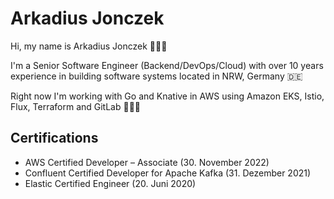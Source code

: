 # Arkadius Jonczek

Hi, my name is Arkadius Jonczek 🙋🏻‍♂️

I'm a Senior Software Engineer (Backend/DevOps/Cloud) with over 10 years experience in building software systems located in NRW, Germany 🇩🇪

Right now I'm working with Go and Knative in AWS using Amazon EKS, Istio, Flux, Terraform and GitLab 👨🏻‍💻

## Certifications

- AWS Certified Developer – Associate (30. November 2022)
- Confluent Certified Developer for Apache Kafka (31. Dezember 2021)
- Elastic Certified Engineer (20. Juni 2020)

<!--
**arkadiusjonczek/arkadiusjonczek** is a ✨ _special_ ✨ repository because its `README.md` (this file) appears on your GitHub profile.

Here are some ideas to get you started:

- 🔭 I’m currently working on ...
- 🌱 I’m currently learning ...
- 👯 I’m looking to collaborate on ...
- 🤔 I’m looking for help with ...
- 💬 Ask me about ...
- 📫 How to reach me: ...
- 😄 Pronouns: ...
- ⚡ Fun fact: ...
-->
